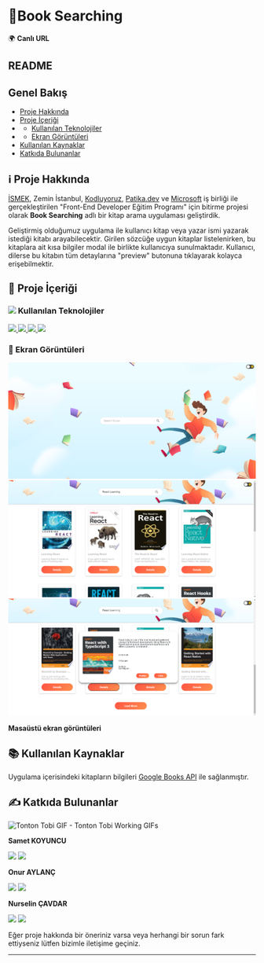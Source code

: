 # 🧐Book Searching

🌍 **Canlı URL** <a href="" target="_blank"></a>

## README
 
 ## Genel Bakış
- [Proje Hakkında](#proje-hakkinda)
- [Proje İçeriği](#proje-icerigi)
- - [Kullanılan Teknolojiler](#kullanilan-teknolojiler)
- - [Ekran Görüntüleri](#ekran-goruntuleri)
- [Kullanılan Kaynaklar](#kullanilan-kaynaklar)
- [Katkıda Bulunanlar](#katkida-bulunanlar)
 
## ℹ Proje Hakkında <a name="proje-hakkinda">

[İSMEK](https://enstitu.ibb.istanbul/portal/default.aspx), Zemin İstanbul, [Kodluyoruz](https://www.kodluyoruz.org/), [Patika.dev](https://www.patika.dev/) ve [Microsoft](https://www.microsoft.com/tr-tr) iş birliği ile gerçekleştirilen "Front-End Developer Eğitim Programı" için bitirme projesi olarak **Book Searching** adlı bir kitap arama uygulaması geliştirdik.

Geliştirmiş olduğumuz uygulama ile kullanıcı kitap veya yazar ismi yazarak istediği kitabı arayabilecektir. Girilen sözcüğe uygun kitaplar listelenirken, bu kitaplara ait kısa bilgiler modal ile birlikte kullanıcıya sunulmaktadır. Kullanıcı, dilerse bu kitabın tüm detaylarına "preview" butonuna tıklayarak kolayca erişebilmektir.
 

## 📝 Proje İçeriği <a name="proje-icerigi">

### <img width="24px" src="https://github.githubassets.com/images/icons/emoji/unicode/1f6e0.png"> Kullanılan Teknolojiler <a name="kullanilan-teknolojiler">

<p>
<a href="https://reactjs.org/" target="_blank">
<img src="https://img.shields.io/badge/React-20232A?style=for-the-badge&logo=react&logoColor=61DAFB"> 
</a> 
<a href="https://developer.mozilla.org/en-US/docs/Web/JavaScript" target="_blank">
<img src="https://img.shields.io/badge/JavaScript-323330?style=for-the-badge&logo=javascript&logoColor=F7DF1E">
</a>

<a href="https://nodejs.org/en/" target="_blank">
<img src="https://img.shields.io/badge/Node.js-339933?style=for-the-badge&logo=nodedotjs&logoColor=white" />
</a>
<a href="https://mui.com/" target="_blank">
<img src="https://img.shields.io/badge/MUI-010101?&style=for-the-badge&logoColor=white" />
</a>
</p>

### 📸 Ekran Görüntüleri <a name="ekran-goruntuleri">

![Ekran Görüntüsü](./Screenshot_searching.png)
![Ekran Görüntüsü](./Screenshot_cards.png)
![Ekran Görüntüsü](./Screenshot_modal.png)

**Masaüstü ekran görüntüleri**

## 📚 Kullanılan Kaynaklar <a name="kullanilan-kaynaklar">

Uygulama içerisindeki kitapların bilgileri <a href="https://developers.google.com/books/docs/overview" target="_blank">Google Books API</a> ile sağlanmıştır.

## ✍ Katkıda Bulunanlar <a name="katkida-bulunanlar">

<img src="https://tenor.com/view/bruce-almighty-comedy-jim-carrey-angry-typing-gif-3479485" width="400" alt="Tonton Tobi GIF - Tonton Tobi Working GIFs" style="max-width: 690px;">

**Samet KOYUNCU**
<p>
<a href="https://www.linkedin.com/in/samet-koyuncu/" target="_blank"><img src="https://img.shields.io/badge/linkedin-%230077B5.svg?style=for-the-badge&logo=linkedin&logoColor=white"></a>
<a href="https://github.com/sametkoyuncu" target="_blank"><img src="https://img.shields.io/badge/github-%23121011.svg?style=for-the-badge&logo=github&logoColor=white"></a>
</p>

**Onur AYLANÇ**
<p>
<a href="https://www.linkedin.com/in/onur-aylanc/" target="_blank"><img src="https://img.shields.io/badge/linkedin-%230077B5.svg?style=for-the-badge&logo=linkedin&logoColor=white"></a>
<a href="https://github.com/aylancOnur"><img src="https://img.shields.io/badge/github-%23121011.svg?style=for-the-badge&logo=github&logoColor=white"></a>
</p>

**Nurselin ÇAVDAR**
  
<p>
<a href="https://www.linkedin.com/in/nurselin-%C3%A7-1539431bb/" target="_blank"><img src="https://img.shields.io/badge/linkedin-%230077B5.svg?style=for-the-badge&logo=linkedin&logoColor=white"></a>
<a href="https://github.com/nrslncvdr"><img src="https://img.shields.io/badge/github-%23121011.svg?style=for-the-badge&logo=github&logoColor=white"></a>
</p>

Eğer proje hakkında bir öneriniz varsa veya herhangi bir sorun fark ettiyseniz lütfen bizimle iletişime geçiniz.

---

